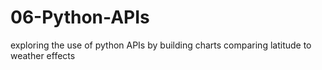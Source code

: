 # 06-Python-APIs
exploring the use of python APIs by building charts comparing latitude to weather effects

